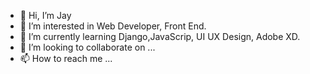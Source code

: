 - 👋 Hi, I’m Jay
- 👀 I’m interested in Web Developer, Front End.
- 🌱 I’m currently learning Django,JavaScrip, UI UX Design, Adobe XD.
- 💞️ I’m looking to collaborate on ...
- 📫 How to reach me ...

<!---
JS-StosJay/JS-StosJay is a ✨ special ✨ repository because its `README.md` (this file) appears on your GitHub profile.
You can click the Preview link to take a look at your changes.
--->
